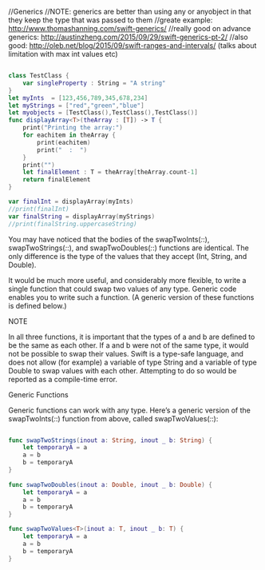 //Generics
//NOTE: generics are better than using any or anyobject in that they keep the type that was passed to them
//greate example: http://www.thomashanning.com/swift-generics/
//really good on advance generics: http://austinzheng.com/2015/09/29/swift-generics-pt-2/
//also good: http://oleb.net/blog/2015/09/swift-ranges-and-intervals/  (talks about limitation with max int values etc)
```swift

class TestClass {
	var singleProperty : String = "A string"
}
let myInts  = [123,456,789,345,678,234]
let myStrings = ["red","green","blue"]
let myobjects = [TestClass(),TestClass(),TestClass()]
func displayArray<T>(theArray : [T]) -> T {
	print("Printing the array:")
	for eachitem in theArray {
		print(eachitem)
		print("  :  ")
	}
	print("")
	let finalElement : T = theArray[theArray.count-1]
	return finalElement
}

var finalInt = displayArray(myInts)
//print(finalInt)
var finalString = displayArray(myStrings)
//print(finalString.uppercaseString)


```







You may have noticed that the bodies of the swapTwoInts(_:_:), swapTwoStrings(_:_:), and swapTwoDoubles(_:_:) functions are identical. The only difference is the type of the values that they accept (Int, String, and Double).

It would be much more useful, and considerably more flexible, to write a single function that could swap two values of any type. Generic code enables you to write such a function. (A generic version of these functions is defined below.)

NOTE

In all three functions, it is important that the types of a and b are defined to be the same as each other. If a and b were not of the same type, it would not be possible to swap their values. Swift is a type-safe language, and does not allow (for example) a variable of type String and a variable of type Double to swap values with each other. Attempting to do so would be reported as a compile-time error.

Generic Functions

Generic functions can work with any type. Here’s a generic version of the swapTwoInts(_:_:) function from above, called swapTwoValues(_:_:):

```swift

func swapTwoStrings(inout a: String, inout _ b: String) {
    let temporaryA = a
    a = b
    b = temporaryA
}
 
func swapTwoDoubles(inout a: Double, inout _ b: Double) {
    let temporaryA = a
    a = b
    b = temporaryA
}

func swapTwoValues<T>(inout a: T, inout _ b: T) {
    let temporaryA = a
    a = b
    b = temporaryA
}
```